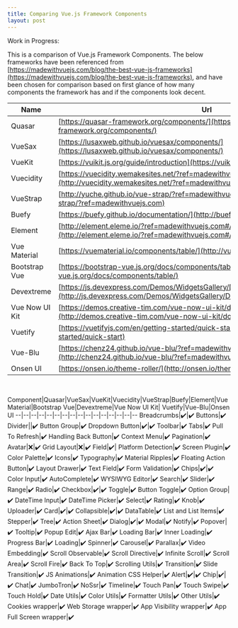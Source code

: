 ```yaml
---
title: Comparing Vue.js Framework Components
layout: post
---
```


<!---
![_config.yml]({{ site.baseurl }}/images/config.png)     -- keeping here for reference.
-->

Work in Progress:

This is a comparison of Vue.js Framework Components.  The below frameworks have been referenced from [https://madewithvuejs.com/blog/the-best-vue-js-frameworks](https://madewithvuejs.com/blog/the-best-vue-js-frameworks), and have been chosen for comparison based on first glance of how many components the framework has and if the components look decent.

Name|Url
--|--
Quasar|[https://quasar-framework.org/components/](https://quasar-framework.org/components/)
VueSax|[https://lusaxweb.github.io/vuesax/components/](https://lusaxweb.github.io/vuesax/components/)
VueKit|[https://vuikit.js.org/guide/introduction](https://vuikit.js.org/guide/introduction)
Vuecidity|[https://vuecidity.wemakesites.net/?ref=madewithvuejs.com](http://vuecidity.wemakesites.net/?ref=madewithvuejs.com)
VueStrap|[http://yuche.github.io/vue-strap/?ref=madewithvuejs.com](http://yuche.github.io/vue-strap/?ref=madewithvuejs.com)
Buefy|[https://buefy.github.io/documentation/](http://buefy.github.io/documentation/)
Element|[http://element.eleme.io/?ref=madewithvuejs.com#/en-US/component/installation](http://element.eleme.io/?ref=madewithvuejs.com#/en-US/component/installation)
Vue Material|[https://vuematerial.io/components/table/](http://vuematerial.io/components/table/)
Bootstrap Vue|[https://bootstrap-vue.js.org/docs/components/table/](http://bootstrap-vue.js.org/docs/components/table/)
Devextreme|[https://js.devexpress.com/Demos/WidgetsGallery/Demo/DataGrid/Overview/Vue/Light/](http://js.devexpress.com/Demos/WidgetsGallery/Demo/DataGrid/Overview/Vue/Light/)
Vue Now UI Kit|[https://demos.creative-tim.com/vue-now-ui-kit/documentation/](http://demos.creative-tim.com/vue-now-ui-kit/documentation/)
Vuetify|[https://vuetifyjs.com/en/getting-started/quick-start](http://vuetifyjs.com/en/getting-started/quick-start)
Vue-Blu|[https://chenz24.github.io/vue-blu/?ref=madewithvuejs.com#/](http://chenz24.github.io/vue-blu/?ref=madewithvuejs.com#/)
Onsen UI|[https://onsen.io/theme-roller/](http://onsen.io/theme-roller/)

<br/>

Component|Quasar|VueSax|VueKit|Vuecidity|VueStrap|Buefy|Element|Vue Material|Bootstrap Vue|Devextreme|Vue Now UI Kit| Vuetify|Vue-Blu|Onsen UI
--|--|--|--|--|--|--|--|--|--|--|--|--|--|--|--
Breadcrumbs|✔️|✔️
Buttons|✔️
Divider||✔️
Button Group|✔️
Dropdown Button|✔️|✔️
Toolbar|✔️
Tabs|✔️
Pull To Refresh|✔️
Handling Back Button|✔️
Context Menu|✔️
Pagination|✔️
Avatar|❌|✔️
Grid Layout|❌|✔️
Field|✔️|
Platform Detection|✔️
Screen Plugin|✔️
Color Palette|✔️
Icons|✔️
Typography|✔️
Material Ripples|✔️
Floating Action Button|✔️
Layout Drawer|✔️
Text Field|✔️
Form Validation|✔️
Chips|✔️|✔️
Color Input|✔️
AutoComplete|✔️
WYSIWYG Editor|✔️
Search|✔️
Slider|✔️
Range|✔️
Radio|✔️
Checkbox|✔️|✔️
Toggle|✔️
Button Toggle|✔️
Option Group|✔️
DateTime Input|✔️
DateTime Picker|✔️
Select|✔️
Rating|✔️
Knob|✔️
Uploader|✔️
Card|✔️|✔️
Collapsible|✔️|✔️
DataTable|✔️
List and List Items|✔️
Stepper|✔️
Tree|✔️
Action Sheet|✔️
Dialog|✔️|✔️
Modal|✔️
Notify|✔️
Popover|✔️
Tooltip|✔️
Popup Edit|✔️
Ajax Bar|✔️
Loading Bar|✔️
Inner Loading|✔️
Progress Bar|✔️
Loading|✔️
Spinner|✔️
Carousel|✔️
Parallax|✔️
Video Embedding|✔️
Scroll Observable|✔️
Scroll Directive|✔️
Infinite Scroll|✔️
Scroll Area|✔️
Scroll Fire|✔️
Back To Top|✔️
Scrolling Utils|✔️
Transition|✔️
Slide Transition|✔️
JS Animations|✔️
Animation CSS Helper|✔️
Alert|✔️|✔️
Chip|✔️|✔️
Chat|✔️
JumboTron|✔️
NoSsr|✔️
Timeline|✔️
Touch Pan|✔️
Touch Swipe|✔️
Touch Hold|✔️
Date Utils|✔️
Color Utils|✔️
Formatter Utils|✔️
Other Utils|✔️
Cookies wrapper|✔️
Web Storage wrapper|✔️
App Visibility wrapper|✔️
App Full Screen wrapper|✔️